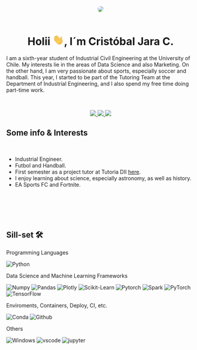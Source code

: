 <div align="center">
    <img src='banner.png' style="border-radius: 15px">
</div>
<br>

<h1 align="center">Holii <img src="https://raw.githubusercontent.com/ABSphreak/ABSphreak/master/gifs/Hi.gif" width="30px">, I´m Cristóbal Jara C. </h1>

I am a sixth-year student of Industrial Civil Engineering at the University of Chile. My interests lie in the areas of Data Science and also Marketing. On the other hand, I am very passionate about sports, especially soccer and handball. This year, I started to be part of the Tutoring Team at the Department of Industrial Engineering, and I also spend my free time doing part-time work.

</div>
<br>

<p align="center">
    <a href="https://cl.linkedin.com/in/crist%C3%B3bal-jara-cerda-3b4739224">
        <img src="https://img.shields.io/badge/LinkedIn-0077B5?style=for-the-badge&logo=linkedin&logoColor=white"/>
    </a>
    <a href="mailto:cristobaljara@ug.uchile.cl">
        <img src="https://img.shields.io/badge/Gmail-D14836?style=for-the-badge&logo=gmail&logoColor=white"/>
    </a>
    <a href="https://www.instagram.com/tobal.ijc?igsh=MXJtaGhvMXN5Z291OA==">
        <img src="https://img.shields.io/badge/Instagram-E4405F?style=for-the-badge&logo=instagram&logoColor=white"/>
    </a>
</p>

## Some info & Interests

<br>


- Industrial Engineer.
- Futbol and Handball.
- First semester as a project tutor at Tutoria DII [here](https://www.instagram.com/tutoria.dii?igsh=MTBvaXd3bng2YnpmZw==).
- I enjoy learning about science, especially astronomy, as well as history.
- EA Sports FC and Fortnite.

<br>
<br>
<br>
<br>

## Sill-set 🛠️

Programming Languages

![Python](https://img.shields.io/badge/Python-FFD43B?style=flat-square&logo=python&logoColor=blue)

Data Science and Machine Learning Frameworks

![Numpy](https://img.shields.io/badge/Numpy-777BB4?style=flat-square&logo=numpy&logoColor=white])
![Pandas](https://img.shields.io/badge/Pandas-2C2D72?style=flat-square&logo=pandas&logoColor=white])
![Plotly](https://img.shields.io/badge/Plotly-239120?style=flat-square&logo=plotly&logoColor=white])
![Scikit-Learn](https://img.shields.io/badge/scikit_learn-F7931E?style=flat-square&logo=scikit-learn&logoColor=white])
![Pytorch](https://img.shields.io/badge/PyTorch-EE4C2C?style=flat-square&logo=pytorch&logoColor=white])
![Spark](https://img.shields.io/badge/Apache%20Spark-E25A1C.svg?style=flat-square&logo=Apache-Spark&logoColor=white)
![PyTorch](https://img.shields.io/badge/PyTorch-%23EE4C2C.svg?style=for-the-badge&logo=PyTorch&logoColor=white)
![TensorFlow](https://img.shields.io/badge/TensorFlow-%23FF6F00.svg?style=for-the-badge&logo=TensorFlow&logoColor=white)

Enviroments, Containers, Deploy, CI, etc.

![Conda](https://img.shields.io/badge/conda-342B029.svg?&style=flat-square&logo=anaconda&logoColor=white)
![Github](https://img.shields.io/badge/GitHub-100000?style=flat-square&logo=github&logoColor=white)

Others

![Windows](https://img.shields.io/badge/Windows-0078D6?style=flat-square&logo=windows&logoColor=white)
![vscode](https://img.shields.io/badge/VSCode-0078D4?style=flat-square&logo=visual%20studio%20code&logoColor=white)
![jupyter](https://img.shields.io/badge/Jupyter-F37626.svg?&style=flat-square&logo=Jupyter&logoColor=white)

